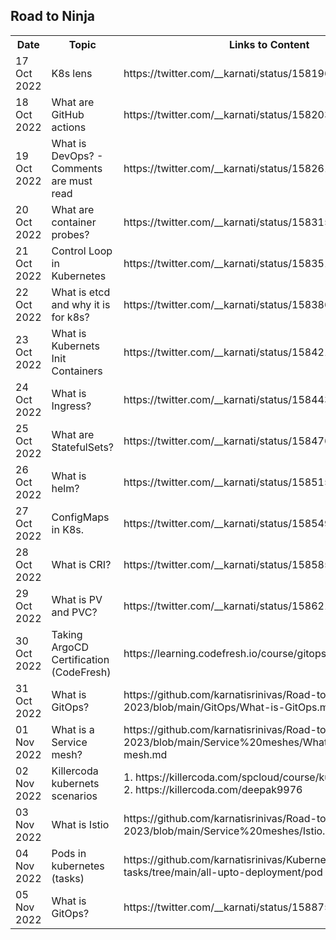 ## Road to Ninja

<table>
<tr>
<th>
Date</th>
<th>
Topic</th>
  <th>
    Links to Content
</th>
<!--- Actual data from 17 Oct --!>

<tr>
<td> 17 Oct 2022
</td>
<td>
<!----Work in Progress--!>
K8s lens</td><td>
https://twitter.com/__karnati/status/1581960872314179584
</td>
</tr>

<tr>
<td> 18 Oct 2022
</td>
<td>
<!----Work in Progress--!>
What are GitHub actions</td><td>
https://twitter.com/__karnati/status/1582031982732591104
</td>
</tr>

<tr>
<td> 19 Oct 2022
</td>
<td>
<!----Work in Progress--!>
What is DevOps? - Comments are must read</td><td>
https://twitter.com/__karnati/status/1582618298994552832
</td>
</tr>

<tr>
<td> 20 Oct 2022
</td>
<td>
<!----Work in Progress--!>
What are container probes?</td><td>
https://twitter.com/__karnati/status/1583151502478409728
</td>
</tr>

<tr>
<td> 21 Oct 2022
</td>
<td>
<!----Work in Progress--!>
Control Loop in Kubernetes</td><td>
https://twitter.com/__karnati/status/1583513114972069889
</td>
</tr>

<tr>
<td> 22 Oct 2022
</td>
<td>
<!----Work in Progress--!>
What is etcd and why it is for k8s?</td><td>
https://twitter.com/__karnati/status/1583868800629293057
</td>
</tr>

<tr>
<td> 23 Oct 2022
</td>
<td>
<!----Work in Progress--!>
What is Kubernets Init Containers
</td>
<td>
https://twitter.com/__karnati/status/1584211592165457920
</td>
</tr>

<tr>
<td> 24 Oct 2022
</td>
<td>
<!----Work in Progress--!>
What is Ingress?
</td>
<td>
https://twitter.com/__karnati/status/1584432555805196289
</td>
</tr>

<tr>
<td> 25 Oct 2022
</td>
<td>
<!----Work in Progress--!>
What are StatefulSets?
</td>
<td>
https://twitter.com/__karnati/status/1584764994390032384
</td>
</tr>

<tr>
<td> 26 Oct 2022
</td>
<td>
<!----Work in Progress--!>
What is helm?
</td>
<td>
https://twitter.com/__karnati/status/1585158074716782592
</td>
</tr>

<tr>
<td> 27 Oct 2022
</td>
<td>
ConfigMaps in K8s.
<!----Work in Progress--!>
</td>
<td>
https://twitter.com/__karnati/status/1585490262352138247
</td>
</tr>

<tr>
<td> 28 Oct 2022
</td>
<td>
What is CRI?
<!----Work in Progress--!>
</td>
<td>
https://twitter.com/__karnati/status/1585850643390021632
</td>
</tr>

<tr>
<td> 29 Oct 2022
</td>
<td>
What is PV and PVC?
<!----Work in Progress--!>
</td>
<td>
https://twitter.com/__karnati/status/1586214542949982210
</td>
</tr>

<tr>
<td> 30 Oct 2022
</td>
<td>
Taking ArgoCD Certification (CodeFresh)
<!----Work in Progress--!>
</td>
<td>
https://learning.codefresh.io/course/gitops-with-argo
</td>
</tr>

<tr>
<td> 31 Oct 2022
</td>
<td>
<!----Work in Progress--!>
What is GitOps?
</td>

<td>
https://github.com/karnatisrinivas/Road-to-Ninja-2023/blob/main/GitOps/What-is-GitOps.md
</td>
</tr>
<tr>
<td> 01 Nov 2022</td>
<td> What is a Service mesh?</td>
<td> https://github.com/karnatisrinivas/Road-to-Ninja-2023/blob/main/Service%20meshes/What-is-Service-mesh.md</td>
</tr>
<tr>
<td> 02 Nov 2022</td>
<td> Killercoda kubernets scenarios</td>
<td> 1. https://killercoda.com/spcloud/course/kubernetes <br>
2. https://killercoda.com/deepak9976</td>
</tr>

<tr>
<td>03 Nov 2022</td>
<td> What is Istio</td>
<td> https://github.com/karnatisrinivas/Road-to-Ninja-2023/blob/main/Service%20meshes/Istio.md</td>
</tr>
<tr>
<td> 04 Nov 2022</td>
<td> Pods in kubernetes (tasks)</td>
<td> https://github.com/karnatisrinivas/Kubernetes-tasks/tree/main/all-upto-deployment/pod</td>
</tr>
<tr>
<td> 05 Nov 2022</td>
<td>What is GitOps?</td>
<td>https://twitter.com/__karnati/status/1588751254049759232</td>
</tr>

</table>
